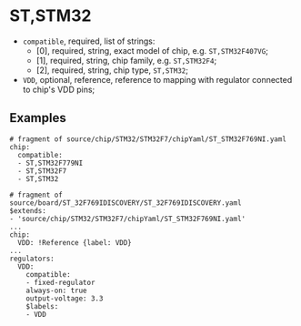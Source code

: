 ST,STM32
========

- `compatible`, required, list of strings:
  - [0], required, string, exact model of chip, e.g. `ST,STM32F407VG`;
  - [1], required, string, chip family, e.g. `ST,STM32F4`;
  - [2], required, string, chip type, `ST,STM32`;
- `VDD`, optional, reference, reference to mapping with regulator connected to chip's VDD pins;

Examples
--------

```
# fragment of source/chip/STM32/STM32F7/chipYaml/ST_STM32F769NI.yaml
chip:
  compatible:
  - ST,STM32F779NI
  - ST,STM32F7
  - ST,STM32

# fragment of source/board/ST_32F769IDISCOVERY/ST_32F769IDISCOVERY.yaml
$extends:
- 'source/chip/STM32/STM32F7/chipYaml/ST_STM32F769NI.yaml'
...
chip:
  VDD: !Reference {label: VDD}
...
regulators:
  VDD:
    compatible:
    - fixed-regulator
    always-on: true
    output-voltage: 3.3
    $labels:
    - VDD
```
